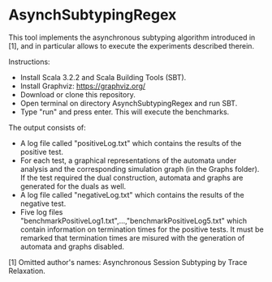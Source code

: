 # AsynchSubtypingRegex
This tool implements the asynchronous subtyping algorithm introduced in [1], and in particular allows to execute the experiments described therein.

Instructions:
- Install Scala 3.2.2 and Scala Building Tools (SBT).
- Install Graphviz: https://graphviz.org/
- Download or clone this repository.
- Open terminal on directory AsynchSubtypingRegex and run SBT.
- Type "run" and press enter. This will execute the benchmarks.

The output consists of:
- A log file called "positiveLog.txt" which contains the results of the positive test.
- For each test, a graphical representations of the automata under analysis and the corresponding simulation graph (in the Graphs folder). If the test required the dual construction, automata and graphs are generated for the duals as well. 
- A log file called "negativeLog.txt" which contains the results of the negative test.
- Five log files "benchmarkPositiveLog1.txt",...,"benchmarkPositiveLog5.txt" which contain information on termination times for the positive tests. It must be remarked that termination times are misured with the generation of automata and graphs disabled. 

[1] Omitted author's names: Asynchronous Session Subtyping by Trace Relaxation.
